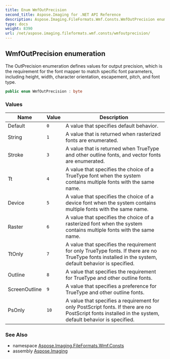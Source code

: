 ```yaml
---
title: Enum WmfOutPrecision
second_title: Aspose.Imaging for .NET API Reference
description: Aspose.Imaging.FileFormats.Wmf.Consts.WmfOutPrecision enum. The OutPrecision enumeration defines values for output precision which is the requirement for the font mapper to match specific font parameters including height width character orientation escapement pitch and font type
type: docs
weight: 8390
url: /net/aspose.imaging.fileformats.wmf.consts/wmfoutprecision/
---
```

## WmfOutPrecision enumeration

The OutPrecision enumeration defines values for output precision, which is the requirement for the font mapper to match specific font parameters, including height, width, character orientation, escapement, pitch, and font type.

```csharp
public enum WmfOutPrecision : byte
```

### Values

| Name | Value | Description |
| --- | --- | --- |
| Default | `0` | A value that specifies default behavior. |
| String | `1` | A value that is returned when rasterized fonts are enumerated. |
| Stroke | `3` | A value that is returned when TrueType and other outline fonts, and vector fonts are enumerated. |
| Tt | `4` | A value that specifies the choice of a TrueType font when the system contains multiple fonts with the same name. |
| Device | `5` | A value that specifies the choice of a device font when the system contains multiple fonts with the same name. |
| Raster | `6` | A value that specifies the choice of a rasterized font when the system contains multiple fonts with the same name. |
| TtOnly | `7` | A value that specifies the requirement for only TrueType fonts. If there are no TrueType fonts installed in the system, default behavior is specified. |
| Outline | `8` | A value that specifies the requirement for TrueType and other outline fonts. |
| ScreenOutline | `9` | A value that specifies a preference for TrueType and other outline fonts. |
| PsOnly | `10` | A value that specifies a requirement for only PostScript fonts. If there are no PostScript fonts installed in the system, default behavior is specified. |

### See Also

* namespace [Aspose.Imaging.FileFormats.Wmf.Consts](../../aspose.imaging.fileformats.wmf.consts/)
* assembly [Aspose.Imaging](../../)


